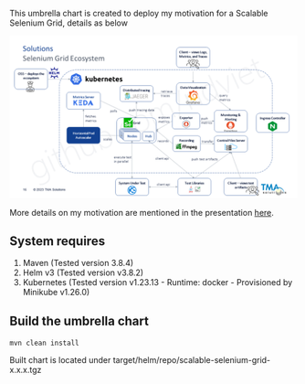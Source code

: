 This umbrella chart is created to deploy my motivation for a Scalable Selenium Grid, details as below

![Scalable Grid](docs/central_grid_diagram.png)

More details on my motivation are mentioned in the presentation [here](docs/Topic_Scalable-Parallel-AT_Publish.pdf).

## System requires

1. Maven (Tested version 3.8.4)
2. Helm v3 (Tested version v3.8.2)
3. Kubernetes (Tested version v1.23.13 - Runtime: docker - Provisioned by Minikube v1.26.0)

## Build the umbrella chart

```shell
mvn clean install
```
Built chart is located under target/helm/repo/scalable-selenium-grid-x.x.x.tgz
